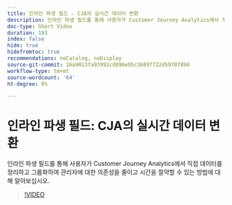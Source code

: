 ```yaml
---
title: 인라인 파생 필드 - CJA의 실시간 데이터 변환
description: 인라인 파생 필드를 통해 사용자가 Customer Journey Analytics에서 직접 데이터를 정리하고 그룹화하여 관리자에 대한 의존성을 줄이고 시간을 절약할 수 있는 방법에 대해 알아보십시오.
doc-type: Short Video
duration: 193
index: false
hide: true
hidefromtoc: true
recommendations: noCatalog, noDisplay
source-git-commit: 16a9013fa93992cd896e95c3689f722d5970789d
workflow-type: tm+mt
source-wordcount: '64'
ht-degree: 0%

---
```



# 인라인 파생 필드: CJA의 실시간 데이터 변환

인라인 파생 필드를 통해 사용자가 Customer Journey Analytics에서 직접 데이터를 정리하고 그룹화하여 관리자에 대한 의존성을 줄이고 시간을 절약할 수 있는 방법에 대해 알아보십시오.

<!-- 62_S102_3442449_192_inline-derived-fields-realtime-data-transformation-in-cja -->
>[!VIDEO](https://video.tv.adobe.com/v/3458362/?learn=on&enablevpops=true)
